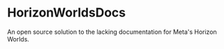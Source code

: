 # HorizonWorldsDocs
An open source solution to the lacking documentation for Meta's Horizon Worlds.
